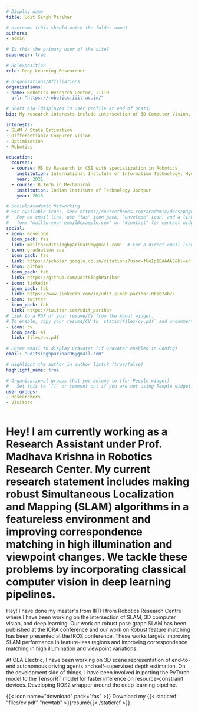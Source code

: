 ```yaml
---
# Display name
title: Udit Singh Parihar

# Username (this should match the folder name)
authors:
- admin

# Is this the primary user of the site?
superuser: true

# Role/position
role: Deep Learning Researcher

# Organizations/Affiliations
organizations:
- name: Robotics Research Center, IIITH
  url: "https://robotics.iiit.ac.in/"

# Short bio (displayed in user profile at end of posts)
bio: My research interests include intersection of 3D Computer Vision, Deep Learning and SLAM.

interests:
- SLAM / State Estimation
- Differentiable Computer Vision
- Optimization
- Robotics

education:
  courses:
  - course: MS by Research in CSE with specialization in Robotics
    institution: International Institute of Information Technology, Hyderabad
    year: 2021
  - course: B.Tech in Mechanical
    institution: Indian Institute of Technology Jodhpur
    year: 2018

# Social/Academic Networking
# For available icons, see: https://sourcethemes.com/academic/docs/page-builder/#icons
#   For an email link, use "fas" icon pack, "envelope" icon, and a link in the
#   form "mailto:your-email@example.com" or "#contact" for contact widget.
social:
- icon: envelope
  icon_pack: fas
  link: mailto:uditsinghparihar96@gmail.com'  # For a direct email link, use "mailto:test@example.org".
- icon: graduation-cap
  icon_pack: fas
  link: https://scholar.google.co.in/citations?user=fUeIp1EAAAAJ&hl=en
- icon: github
  icon_pack: fab
  link: https://github.com/UditSinghParihar
- icon: linkedin
  icon_pack: fab
  link: https://www.linkedin.com/in/udit-singh-parihar-0bab24b7/
- icon: twitter
  icon_pack: fab
  link: https://twitter.com/udit_parihar
# Link to a PDF of your resume/CV from the About widget.
# To enable, copy your resume/CV to `static/files/cv.pdf` and uncomment the lines below.
- icon: cv
  icon_pack: ai
  link: files/cv.pdf

# Enter email to display Gravatar (if Gravatar enabled in Config)
email: "uditsinghparihar96@gmail.com"

# Highlight the author in author lists? (true/false)
highlight_name: true

# Organizational groups that you belong to (for People widget)
#   Set this to `[]` or comment out if you are not using People widget.
user_groups:
- Researchers
- Visitors
---
```


# Hey! I am currently working as a Research Assistant under Prof. Madhava Krishna in Robotics Research Center. My current research statement includes making robust Simultaneous Localization and Mapping (SLAM) algorithms in a featureless environment and improving correspondence matching in high illumination and viewpoint changes. We tackle these problems by incorporating classical computer vision in deep learning pipelines.

Hey! I have done my master's from IIITH from Robotics Research Centre where I have been working on the intersection of SLAM, 3D computer vision, and deep learning.
Our work on robust pose graph SLAM has been published at the ICRA conference and our work on Robust feature matching has been presented at the IROS conference. These works targets improving SLAM performance in feature-less regions and improving correspondence matching in high illumination and viewpoint variations.

At OLA Electric, I have been working on 3D scene representation of end-to-end autonomous driving agents and self-supervised depth estimation. On the development side of things, I have been involved in porting the PyTorch model to the TensorRT model for faster inference on resource-constraint devices. Developing ROS2 wrapper around the deep learning pipeline.

{{< icon name="download" pack="fas" >}} Download my {{< staticref "files/cv.pdf" "newtab" >}}resumé{{< /staticref >}}.
